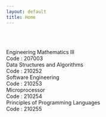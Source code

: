 ```yaml
---
layout: default
title: Home
---
```




<!-- ✅ Breadcrumb -->
<div id="breadcrumb-container">
  <nav id="breadcrumb"></nav>
</div>

<br><br>

<!-- ✅ Subject Cards -->
<div class="card-container">

<a href="207003.html" style="text-decoration: none;">
    <div class="subject-card">
      <div class="subject-title">Engineering Mathematics III</div>
      <div class="subject-code">Code : 207003</div>
    </div>
</a>

<a href="210252.html" style="text-decoration: none;">
    <div class="subject-card">
      <div class="subject-title">Data Structures and Algorithms</div>
      <div class="subject-code">Code : 210252</div>
    </div>
</a>

<a href="210253.html" style="text-decoration: none;">
    <div class="subject-card">
      <div class="subject-title">Software Engineering</div>
      <div class="subject-code">Code : 210253</div>
    </div>
</a>

<a href="210254.html" style="text-decoration: none;">
    <div class="subject-card">
      <div class="subject-title">Microprocessor</div>
      <div class="subject-code">Code : 210254</div>
    </div>
</a>

<a href="210255.html" style="text-decoration: none;">
    <div class="subject-card">
      <div class="subject-title">Principles of Programming Languages</div>
      <div class="subject-code">Code : 210255</div>
    </div>
</a>



  <!-- More cards as needed -->

</div>


